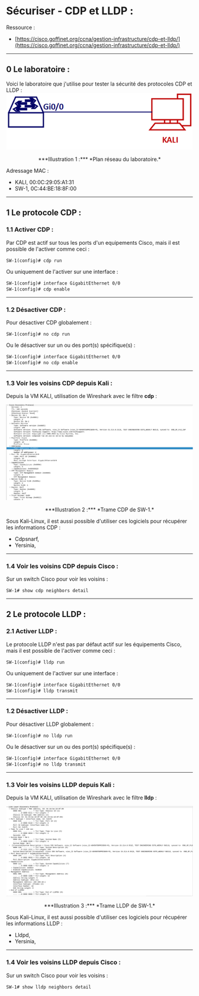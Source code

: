 # Sécuriser - CDP et LLDP :

Ressource :

* [https://cisco.goffinet.org/ccna/gestion-infrastructure/cdp-et-lldp/](https://cisco.goffinet.org/ccna/gestion-infrastructure/cdp-et-lldp/)

---

## 0 Le laboratoire :
Voici le laboratoire que j'utilise pour tester la sécurité des protocoles CDP et LLDP :
![img](../images/Cisco/CDP-LLDP/networkPlan.png)
<div align="center">***Illustration 1 :*** *Plan réseau du laboratoire.*</div>

Adressage MAC :

* KALI, 00:0C:29:05:A1:31
* SW-1, 0C:44:BE:18:8F:00

---

## 1 Le protocole CDP :
### 1.1 Activer CDP :
Par CDP est actif sur tous les ports d'un equipements Cisco, mais il est possible de l'activer comme ceci :
````text
SW-1(config)# cdp run
````

Ou uniquement de l'activer sur une interface :
````text
SW-1(config)# interface GigabitEthernet 0/0
SW-1(config)# cdp enable
````

--- 

### 1.2 Désactiver CDP :
Pour désactiver CDP globalement :
````text
SW-1(config)# no cdp run
````

Ou le désactiver sur un ou des port(s) spécifique(s) :
````text
SW-1(config)# interface GigabitEthernet 0/0
SW-1(config)# no cdp enable
````

---

### 1.3 Voir les voisins CDP depuis Kali :
Depuis la VM KALI, utilisation de  Wireshark avec le filtre **cdp** :

![img](../images/Cisco/CDP-LLDP/cdp.png)

<div align="center">***Illustration 2 :*** *Trame CDP de SW-1.*</div>

Sous Kali-Linux, il est aussi possible d'utiliser ces logiciels pour récupérer les informations CDP :

 * Cdpsnarf,
 * Yersinia,

---

### 1.4 Voir les voisins CDP depuis Cisco :
Sur un switch Cisco pour voir les voisins :
````text
SW-1# show cdp neighbors detail
````

---

## 2 Le protocole LLDP :
### 2.1 Activer LLDP :
Le protocole LLDP n'est pas par défaut actif sur les équipements Cisco, mais il est possible de l'activer comme ceci :
````text
SW-1(config)# lldp run
````

Ou uniquement de l'activer sur une interface :
````text
SW-1(config)# interface GigabitEthernet 0/0
SW-1(config)# lldp transmit
````

---

### 1.2 Désactiver LLDP :
Pour désactiver LLDP globalement :
````text
SW-1(config)# no lldp run
````

Ou le désactiver sur un ou des port(s) spécifique(s) :
````text
SW-1(config)# interface GigabitEthernet 0/0
SW-1(config)# no lldp transmit
````

---

### 1.3 Voir les voisins LLDP depuis Kali :
Depuis la VM KALI, utilisation de  Wireshark avec le filtre **lldp** :

![img](../images/Cisco/CDP-LLDP/lldp.png)

<div align="center">***Illustration 3 :*** *Trame LLDP de SW-1.*</div>

Sous Kali-Linux, il est aussi possible d'utiliser ces logiciels pour récupérer les informations LLDP :

 * Lldpd,
 * Yersinia,

---

### 1.4 Voir les voisins LLDP depuis Cisco :
Sur un switch Cisco pour voir les voisins :
````text
SW-1# show lldp neighbors detail
````